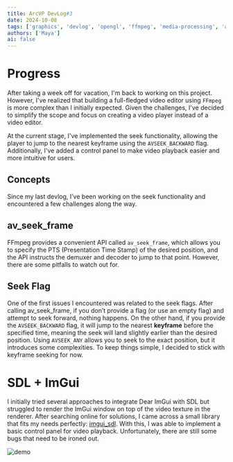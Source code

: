 ```yaml
---
title: ArcVP DevLog#3
date: 2024-10-08
tags: ['graphics', 'devlog', 'opengl', 'ffmpeg', 'media-processing', 'arcvp']
authors: ['Maya']
ai: false
---
```


# Progress

After taking a week off for vacation, I'm back to working on this project.
However,
I've realized that building a full-fledged video editor using `FFmpeg` is more complex than I initially expected.
Given the challenges, I've decided to simplify the scope and focus on creating a video player instead of a video editor.

At the current stage, I've implemented the seek functionality, allowing the player to jump to the nearest keyframe using the `AVSEEK_BACKWARD` flag. Additionally, I've added a control panel to make video playback easier and more intuitive for users.

## Concepts

Since my last devlog, I’ve been working on the seek functionality and encountered a few challenges along the way.

## av_seek_frame

FFmpeg provides a convenient API called `av_seek_frame`, which allows you to specify the PTS (Presentation Time Stamp) of the desired position, and the API instructs the demuxer and decoder to jump to that point. However, there are some pitfalls to watch out for.

## Seek Flag

One of the first issues I encountered was related to the seek flags. After calling av_seek_frame, if you don’t provide a flag (or use an empty flag) and attempt to seek forward, nothing happens. On the other hand, if you provide the `AVSEEK_BACKWARD` flag, it will jump to the nearest **keyframe** before the specified time, meaning the seek will land slightly earlier than the desired position. Using `AVSEEK_ANY` allows you to seek to the exact position, but it introduces some complexities. To keep things simple, I decided to stick with keyframe seeking for now.

# SDL + ImGui

I initially tried several approaches to integrate Dear ImGui with SDL but struggled to render the ImGui window on top of the video texture in the renderer. After searching online for solutions, I came across a small library that fits my needs perfectly: [imgui_sdl](https://github.com/Tyyppi77/imgui_sdl). With this, I was able to implement a basic control panel for video playback. Unfortunately, there are still some bugs that need to be ironed out.

![demo](/devlog/devlog3-demostrate.png)
